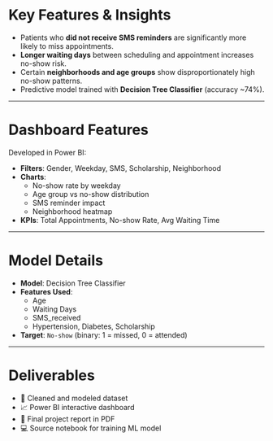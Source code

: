 # Key Features & Insights
- Patients who **did not receive SMS reminders** are significantly more likely to miss appointments.
- **Longer waiting days** between scheduling and appointment increases no-show risk.
- Certain **neighborhoods and age groups** show disproportionately high no-show patterns.
- Predictive model trained with **Decision Tree Classifier** (accuracy ~74%).

---

# Dashboard Features
Developed in Power BI:
- **Filters**: Gender, Weekday, SMS, Scholarship, Neighborhood
- **Charts**:
  - No-show rate by weekday
  - Age group vs no-show distribution
  - SMS reminder impact
  - Neighborhood heatmap
- **KPIs**: Total Appointments, No-show Rate, Avg Waiting Time

---

# Model Details
- **Model**: Decision Tree Classifier
- **Features Used**:
  - Age
  - Waiting Days
  - SMS_received
  - Hypertension, Diabetes, Scholarship
- **Target**: `No-show` (binary: 1 = missed, 0 = attended)

---

# Deliverables
- 📁 Cleaned and modeled dataset
- 📈 Power BI interactive dashboard
- 📘 Final project report in PDF
- 💻 Source notebook for training ML model


